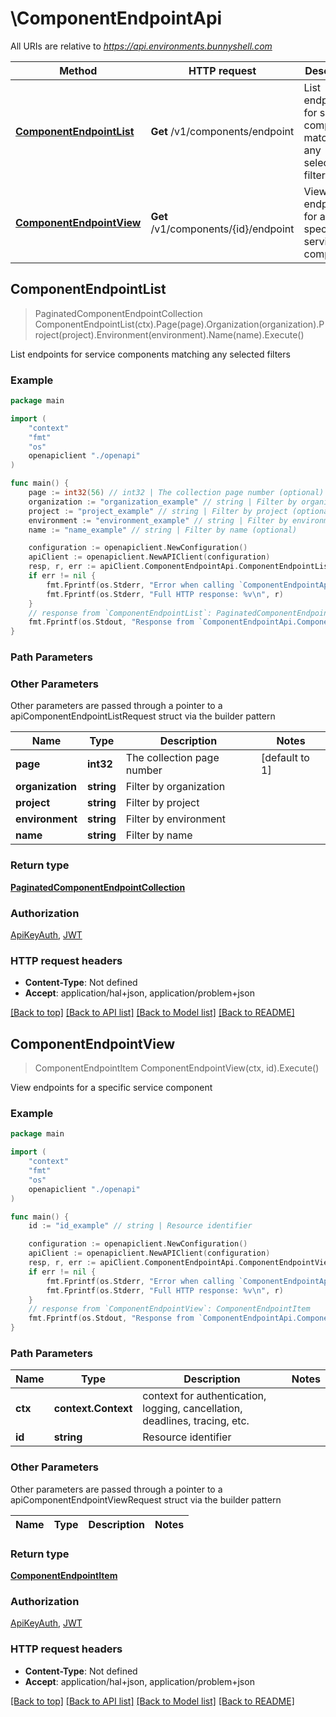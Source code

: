 # \ComponentEndpointApi

All URIs are relative to *https://api.environments.bunnyshell.com*

Method | HTTP request | Description
------------- | ------------- | -------------
[**ComponentEndpointList**](ComponentEndpointApi.md#ComponentEndpointList) | **Get** /v1/components/endpoint | List endpoints for service components matching any selected filters
[**ComponentEndpointView**](ComponentEndpointApi.md#ComponentEndpointView) | **Get** /v1/components/{id}/endpoint | View endpoints for a specific service component



## ComponentEndpointList

> PaginatedComponentEndpointCollection ComponentEndpointList(ctx).Page(page).Organization(organization).Project(project).Environment(environment).Name(name).Execute()

List endpoints for service components matching any selected filters



### Example

```go
package main

import (
    "context"
    "fmt"
    "os"
    openapiclient "./openapi"
)

func main() {
    page := int32(56) // int32 | The collection page number (optional) (default to 1)
    organization := "organization_example" // string | Filter by organization (optional)
    project := "project_example" // string | Filter by project (optional)
    environment := "environment_example" // string | Filter by environment (optional)
    name := "name_example" // string | Filter by name (optional)

    configuration := openapiclient.NewConfiguration()
    apiClient := openapiclient.NewAPIClient(configuration)
    resp, r, err := apiClient.ComponentEndpointApi.ComponentEndpointList(context.Background()).Page(page).Organization(organization).Project(project).Environment(environment).Name(name).Execute()
    if err != nil {
        fmt.Fprintf(os.Stderr, "Error when calling `ComponentEndpointApi.ComponentEndpointList``: %v\n", err)
        fmt.Fprintf(os.Stderr, "Full HTTP response: %v\n", r)
    }
    // response from `ComponentEndpointList`: PaginatedComponentEndpointCollection
    fmt.Fprintf(os.Stdout, "Response from `ComponentEndpointApi.ComponentEndpointList`: %v\n", resp)
}
```

### Path Parameters



### Other Parameters

Other parameters are passed through a pointer to a apiComponentEndpointListRequest struct via the builder pattern


Name | Type | Description  | Notes
------------- | ------------- | ------------- | -------------
 **page** | **int32** | The collection page number | [default to 1]
 **organization** | **string** | Filter by organization | 
 **project** | **string** | Filter by project | 
 **environment** | **string** | Filter by environment | 
 **name** | **string** | Filter by name | 

### Return type

[**PaginatedComponentEndpointCollection**](PaginatedComponentEndpointCollection.md)

### Authorization

[ApiKeyAuth](../README.md#ApiKeyAuth), [JWT](../README.md#JWT)

### HTTP request headers

- **Content-Type**: Not defined
- **Accept**: application/hal+json, application/problem+json

[[Back to top]](#) [[Back to API list]](../README.md#documentation-for-api-endpoints)
[[Back to Model list]](../README.md#documentation-for-models)
[[Back to README]](../README.md)


## ComponentEndpointView

> ComponentEndpointItem ComponentEndpointView(ctx, id).Execute()

View endpoints for a specific service component



### Example

```go
package main

import (
    "context"
    "fmt"
    "os"
    openapiclient "./openapi"
)

func main() {
    id := "id_example" // string | Resource identifier

    configuration := openapiclient.NewConfiguration()
    apiClient := openapiclient.NewAPIClient(configuration)
    resp, r, err := apiClient.ComponentEndpointApi.ComponentEndpointView(context.Background(), id).Execute()
    if err != nil {
        fmt.Fprintf(os.Stderr, "Error when calling `ComponentEndpointApi.ComponentEndpointView``: %v\n", err)
        fmt.Fprintf(os.Stderr, "Full HTTP response: %v\n", r)
    }
    // response from `ComponentEndpointView`: ComponentEndpointItem
    fmt.Fprintf(os.Stdout, "Response from `ComponentEndpointApi.ComponentEndpointView`: %v\n", resp)
}
```

### Path Parameters


Name | Type | Description  | Notes
------------- | ------------- | ------------- | -------------
**ctx** | **context.Context** | context for authentication, logging, cancellation, deadlines, tracing, etc.
**id** | **string** | Resource identifier | 

### Other Parameters

Other parameters are passed through a pointer to a apiComponentEndpointViewRequest struct via the builder pattern


Name | Type | Description  | Notes
------------- | ------------- | ------------- | -------------


### Return type

[**ComponentEndpointItem**](ComponentEndpointItem.md)

### Authorization

[ApiKeyAuth](../README.md#ApiKeyAuth), [JWT](../README.md#JWT)

### HTTP request headers

- **Content-Type**: Not defined
- **Accept**: application/hal+json, application/problem+json

[[Back to top]](#) [[Back to API list]](../README.md#documentation-for-api-endpoints)
[[Back to Model list]](../README.md#documentation-for-models)
[[Back to README]](../README.md)

